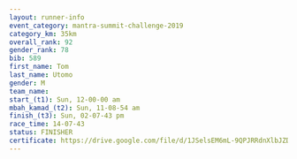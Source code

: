 ```yaml
---
layout: runner-info 
event_category: mantra-summit-challenge-2019 
category_km: 35km 
overall_rank: 92
gender_rank: 78
bib: 589
first_name: Tom
last_name: Utomo
gender: M
team_name: 
start_(t1): Sun, 12-00-00 am
mbah_kamad_(t2): Sun, 11-08-54 am
finish_(t3): Sun, 02-07-43 pm
race_time: 14-07-43
status: FINISHER
certificate: https://drive.google.com/file/d/1JSelsEM6mL-9QPJRRdnXlbJZDEYG2Azq/view?usp=sharing
---
```

